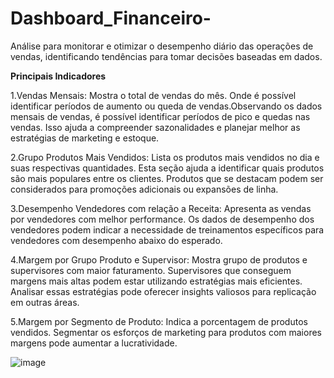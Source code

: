 # Dashboard_Financeiro-
Análise para monitorar e otimizar o desempenho diário das operações de vendas, identificando tendências para tomar decisões baseadas em dados. 

**Principais Indicadores**

1.Vendas Mensais: Mostra o total de vendas do mês. Onde é possível identificar períodos de aumento ou queda de vendas.Observando os dados mensais de vendas, é possível identificar períodos de pico e quedas nas vendas. Isso ajuda a compreender sazonalidades e planejar melhor as estratégias de marketing e estoque. 

2.Grupo Produtos Mais Vendidos: Lista os produtos mais vendidos no dia e suas respectivas quantidades. Esta seção ajuda a identificar quais produtos são mais populares entre os clientes. Produtos que se destacam podem ser considerados para promoções adicionais ou expansões de linha. 

3.Desempenho Vendedores com relação a Receita: Apresenta as vendas por vendedores com melhor performance. Os dados de desempenho dos vendedores podem indicar a necessidade de treinamentos específicos para vendedores com desempenho abaixo do esperado. 

4.Margem por Grupo Produto e Supervisor: Mostra grupo de produtos e supervisores com maior faturamento. Supervisores que conseguem margens mais altas podem estar utilizando estratégias mais eficientes. Analisar essas estratégias pode oferecer insights valiosos para replicação em outras áreas. 

5.Margem por Segmento de Produto: Indica a porcentagem de produtos vendidos. Segmentar os esforços de marketing para produtos com maiores margens pode aumentar a lucratividade. 

![image](https://github.com/user-attachments/assets/7b67e230-5335-435d-92a1-70a866a29e65)
